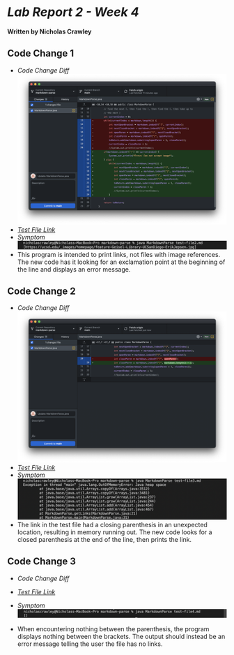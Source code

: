 # *Lab Report 2 - Week 4*
**Written by Nicholas Crawley**

## Code Change 1
* *Code Change Diff*
![Image](lab-3-part-1-1.png)
* [*Test File Link*](https://nchlscrawley.github.io/cse15l-lab-reports/test-file2.html)
* *Symptom*
![Image](lab-3-part-1-2.png)
* This program is intended to print links, not files with image references. The new code has it looking for an exclamation point at the beginning of the line and displays an error message.

## Code Change 2
* *Code Change Diff*
![Image](lab-3-part-2-1.png)
* [*Test File Link*](https://nchlscrawley.github.io/cse15l-lab-reports/test-file3.html)
* *Symptom*
![Image](lab-3-part-2-2.png)
* The link in the test file had a closing parenthesis in an unexpected location, resulting in memory running out. The new code looks for a closed parenthesis at the end of the line, then prints the link.

## Code Change 3
* *Code Change Diff*

* [*Test File Link*](https://nchlscrawley.github.io/cse15l-lab-reports/test-file4.html)
* *Symptom*
![Image](lab-3-part-3-2.png)
* When encountering nothing between the parenthesis, the program displays nothing between the brackets. The output should instead be an error message telling the user the file has no links.
